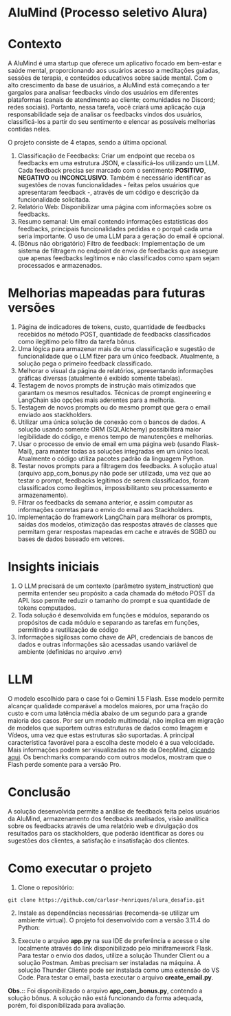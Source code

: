 # AluMind (Processo seletivo Alura)

# Contexto

A AluMind é uma startup que oferece um aplicativo focado em bem-estar e saúde mental, proporcionando aos usuários acesso a meditações guiadas, sessões de terapia, e conteúdos educativos sobre saúde mental. Com o alto crescimento da base de usuários, a AluMind está começando a ter gargalos para analisar feedbacks vindo dos usuários em diferentes plataformas (canais de atendimento ao cliente; comunidades no Discord; redes sociais). Portanto, nessa tarefa, você criará uma aplicação cuja responsabilidade seja de analisar os feedbacks vindos dos usuários, classificá-los a partir do seu sentimento e elencar as possíveis melhorias contidas neles.

O projeto consiste de 4 etapas, sendo a última opcional.  

1. Classificação de Feedbacks: Criar um endpoint que receba os feedbacks em uma estrutura JSON, e classificá-los utilizando um LLM. Cada feedback precisa ser marcado com o sentimento **POSITIVO**, **NEGATIVO** ou **INCONCLUSIVO**. Também é necessário identificar as sugestões de novas funcionalidades - feitas pelos usuários que apresentaram feedback -, através de um código e descrição da funcionalidade solicitada.  
2. Relatório Web: Disponibilizar uma página com informações sobre os feedbacks.  
3. Resumo semanal: Um email contendo informações estatísticas dos feedbacks, principais funcionalidades pedidas e o porquê cada uma seria importante. O uso de uma LLM para a geração do email é opcional.
4. (Bônus não obrigatório) Filtro de feedback: Implementação de um sistema de filtragem no endpoint de envio de feedbacks que assegure que apenas feedbacks legítimos e não classificados como spam sejam processados e armazenados.

# Melhorias mapeadas para futuras versões

1. Página de indicadores de tokens, custo, quantidade de feedbacks recebidos no método POST, quantidade de feedbacks classificados como ilegítimo pelo filtro da tarefa bônus.  
2. Uma lógica para armazenar mais de uma classificação e sugestão de funcionalidade que o LLM fizer para um único feedback. Atualmente, a solução pega o primeiro feedback classificado.  
3. Melhorar o visual da página de relatórios, apresentando informações gráficas diversas (atualmente é exibido somente tabelas).  
4. Testagem de novos prompts de instrução mais otimizados que garantam os mesmos resultados. Técnicas de prompt engineering e LangChain são opções mais aderentes para a melhoria.  
5. Testagem de novos prompts ou do mesmo prompt que gera o email enviado aos stackholders.
6. Utilizar uma única solução de conexão com o bancos de dados. A solução usando somente ORM (SQLAlchemy) possibilitará maior legibilidade do código, e menos tempo de manutenções e melhorias.  
7. Usar o processo de envio de email em uma página web (usando Flask-Mail), para manter todas as soluções integradas em um único local. Atualmente o código utiliza pacotes padrão da linguagem Python.
8. Testar novos prompts para a filtragem dos feedbacks. A solução atual (arquivo app_com_bonus.py não pode ser utilizada, uma vez que ao testar o prompt, feedbacks legítimos de serem classificados, foram classificados como ilegítimos, impossibilitanto seu processamento e armazenamento).
9. Filtrar os feedbacks da semana anterior, e assim computar as informações corretas para o envio do email aos Stackholders.
10. Implementação do framework LangChain para melhorar os prompts, saídas dos modelos, otimização das respostas através de classes que permitam gerar respostas mapeadas em cache e através de SGBD ou bases de dados baseado em vetores.  

# Insights iniciais

1. O LLM precisará de um contexto (parâmetro system_instruction) que permita entender seu propósito a cada chamada do método POST da API. Isso permite reduzir o tamanho do prompt e sua quantidade de tokens computados.
2. Toda solução é desenvolvida em funções e módulos, separando os propósitos de cada módulo e separando as tarefas em funções, permitindo a reutilização de código
3. Informações sigilosas como chave de API, credenciais de bancos de dados e outras informações são acessadas usando variável de ambiente (definidas no arquivo .env)

# LLM

O modelo escolhido para o case foi o Gemini 1.5 Flash. Esse modelo permite alcançar qualidade comparável a modelos maiores, por uma fração do custo e com uma latência média abaixo de um segundo para a grande maioria dos casos. Por ser um modelo multimodal, não implica em migração de modelos que suportem outras estruturas de dados como Imagem e Vídeos, uma vez que estas estruturas são suportadas. A principal característica favorável para a escolha deste modelo é a sua velocidade. Mais informações podem ser visualizadas no site da DeepMind, [clicando aqui](https://deepmind.google/technologies/gemini/flash/?hl=pt-br). Os benchmarks comparando com outros modelos, mostram que o Flash perde somente para a versão Pro.

# Conclusão

A solução desenvolvida permite a análise de feedback feita pelos usuários da AluMind, armazenamento dos feedbacks analisados, visão analítica sobre os feedbacks através de uma relatório web e divulgação dos resultados para os stackholders, que poderão identificar as dores ou sugestões dos clientes, a satisfação e insatisfação dos clientes.

# Como executar o projeto

1. Clone o repositório:

```
git clone https://github.com/carlosr-henriques/alura_desafio.git
```

2. Instale as dependências necessárias (recomenda-se utilizar um ambiente virtual). O projeto foi desenvolvido com a versão 3.11.4 do Python:

3. Execute o arquivo **app.py** na sua IDE de preferência e acesse o site localmente através do link disponibilizado pelo miniframework Flask. Para testar o envio dos dados, utilize a solução Thunder Client ou a solução Postman. Ambas precisam ser instaladas na máquina. A solução Thunder Cliente pode ser instalada como uma extensão do VS Code. Para testar o email, basta executar o arquivo **create_email.py**.

**Obs.:**: Foi disponibilizado o arquivo **app_com_bonus.py**, contendo a solução bônus. A solução não está funcionando da forma adequada, porém, foi disponibilizada para avaliação.

   
